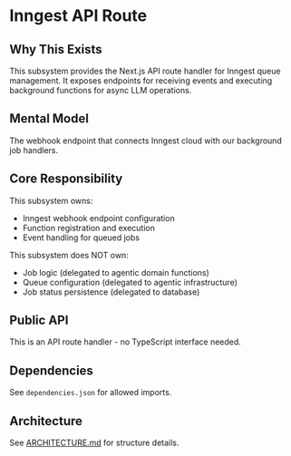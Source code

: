 # Inngest API Route

## Why This Exists
This subsystem provides the Next.js API route handler for Inngest queue management. It exposes endpoints for receiving events and executing background functions for async LLM operations.

## Mental Model
The webhook endpoint that connects Inngest cloud with our background job handlers.

## Core Responsibility
This subsystem owns:
- Inngest webhook endpoint configuration
- Function registration and execution
- Event handling for queued jobs

This subsystem does NOT own:
- Job logic (delegated to agentic domain functions)
- Queue configuration (delegated to agentic infrastructure)
- Job status persistence (delegated to database)

## Public API
This is an API route handler - no TypeScript interface needed.

## Dependencies
See `dependencies.json` for allowed imports.

## Architecture
See [ARCHITECTURE.md](./ARCHITECTURE.md) for structure details.